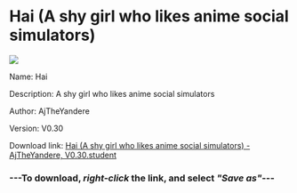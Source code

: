 # Hai (A shy girl who likes anime social simulators)

<img src = "https://raw.githubusercontent.com/Arbiter1223/Daigaku-Gurashi-Custom-Students/master/Students/Files/Hai%20(A%20shy%20girl%20who%20likes%20anime%20social%20simulators).png">

Name: Hai

Description: A shy girl who likes anime social simulators

Author: AjTheYandere

Version: V0.30

Download link: <a href="https://raw.githubusercontent.com/Arbiter1223/Daigaku-Gurashi-Custom-Students/master/Students/Files/Hai%20(A%20shy%20girl%20who%20likes%20anime%20social%20simulators)%20-%20AjTheYandere%2C%20V0.30.student">Hai (A shy girl who likes anime social simulators) - AjTheYandere, V0.30.student</a>

### ---**To download, _right-click_ the link, and select _"Save as"_**---
